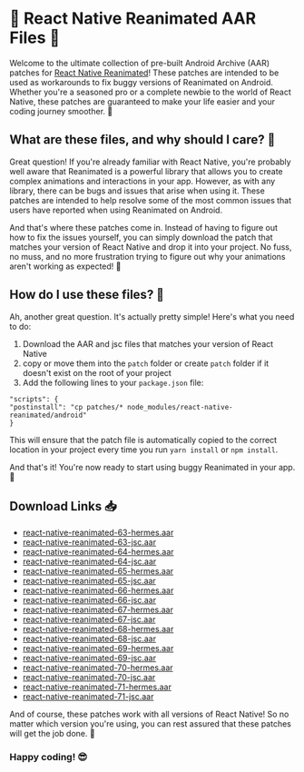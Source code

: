 # 🎉 React Native Reanimated AAR Files 🎉

Welcome to the ultimate collection of pre-built Android Archive (AAR) patches for [React Native Reanimated](https://github.com/software-mansion/react-native-reanimated)! These patches are intended to be used as workarounds to fix buggy versions of Reanimated on Android. Whether you're a seasoned pro or a complete newbie to the world of React Native, these patches are guaranteed to make your life easier and your coding journey smoother. 🚀

## What are these files, and why should I care? 🤔

Great question! If you're already familiar with React Native, you're probably well aware that Reanimated is a powerful library that allows you to create complex animations and interactions in your app. However, as with any library, there can be bugs and issues that arise when using it. These patches are intended to help resolve some of the most common issues that users have reported when using Reanimated on Android.

And that's where these patches come in. Instead of having to figure out how to fix the issues yourself, you can simply download the patch that matches your version of React Native and drop it into your project. No fuss, no muss, and no more frustration trying to figure out why your animations aren't working as expected! 🙌

## How do I use these files? 🤔

Ah, another great question. It's actually pretty simple! Here's what you need to do:

1. Download the AAR and jsc files that matches your version of React Native
2. copy or move them into the `patch` folder or create `patch` folder if it doesn't exist on the root of your project
3. Add the following lines to your `package.json` file:

```
"scripts": {
"postinstall": "cp patches/* node_modules/react-native-reanimated/android"
}
```

This will ensure that the patch file is automatically copied to the correct location in your project every time you run `yarn install` or `npm install`.

And that's it! You're now ready to start using buggy Reanimated in your app. 🎉

## Download Links 📥

- [react-native-reanimated-63-hermes.aar](https://github.com/iamsrikanthnani/rn-reanimated-aar-files/raw/react-native-reanimated-63-hermes.aar)
- [react-native-reanimated-63-jsc.aar](https://github.com/iamsrikanthnani/rn-reanimated-aar-files/raw/react-native-reanimated-63-jsc.aar)
- [react-native-reanimated-64-hermes.aar](https://github.com/iamsrikanthnani/rn-reanimated-aar-files/raw/react-native-reanimated-64-hermes.aar)
- [react-native-reanimated-64-jsc.aar](https://github.com/iamsrikanthnani/rn-reanimated-aar-files/raw/react-native-reanimated-64-jsc.aar)
- [react-native-reanimated-65-hermes.aar](https://github.com/iamsrikanthnani/rn-reanimated-aar-files/raw/react-native-reanimated-65-hermes.aar)
- [react-native-reanimated-65-jsc.aar](https://github.com/iamsrikanthnani/rn-reanimated-aar-files/raw/react-native-reanimated-65-jsc.aar)
- [react-native-reanimated-66-hermes.aar](https://github.com/iamsrikanthnani/rn-reanimated-aar-files/raw/react-native-reanimated-66-hermes.aar)
- [react-native-reanimated-66-jsc.aar](https://github.com/iamsrikanthnani/rn-reanimated-aar-files/raw/react-native-reanimated-66-jsc.aar)
- [react-native-reanimated-67-hermes.aar](https://github.com/iamsrikanthnani/rn-reanimated-aar-files/raw/react-native-reanimated-67-hermes.aar)
- [react-native-reanimated-67-jsc.aar](https://github.com/iamsrikanthnani/rn-reanimated-aar-files/raw/react-native-reanimated-67-jsc.aar)
- [react-native-reanimated-68-hermes.aar](https://github.com/iamsrikanthnani/rn-reanimated-aar-files/raw/react-native-reanimated-68-hermes.aar)
- [react-native-reanimated-68-jsc.aar](https://github.com/iamsrikanthnani/rn-reanimated-aar-files/raw/react-native-reanimated-68-jsc.aar)
- [react-native-reanimated-69-hermes.aar](https://github.com/iamsrikanthnani/rn-reanimated-aar-files/raw/react-native-reanimated-69-hermes.aar)
- [react-native-reanimated-69-jsc.aar](https://github.com/iamsrikanthnani/rn-reanimated-aar-files/raw/react-native-reanimated-69-jsc.aar)
- [react-native-reanimated-70-hermes.aar](https://github.com/iamsrikanthnani/rn-reanimated-aar-files/raw/react-native-reanimated-70-hermes.aar)
- [react-native-reanimated-70-jsc.aar](https://github.com/iamsrikanthnani/rn-reanimated-aar-files/raw/react-native-reanimated-70-jsc.aar)
- [react-native-reanimated-71-hermes.aar](https://github.com/iamsrikanthnani/rn-reanimated-aar-files/raw/react-native-reanimated-71-hermes.aar)
- [react-native-reanimated-71-jsc.aar](https://github.com/iamsrikanthnani/rn-reanimated-aar-files/raw/react-native-reanimated-71-jsc.aar)

And of course, these patches work with all versions of React Native! So no matter which version you're using, you can rest assured that these patches will get the job done. 🤘

### Happy coding! 😎

